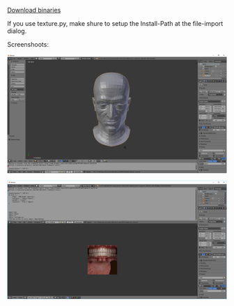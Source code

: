[Download binaries](https://bintray.com/thecrazyt/BlenderMhwModelImporter/download_file?file_path=0.1%2FMHWImporter.tar.gz)

If you use texture.py, make shure to setup the Install-Path at the file-import dialog.

Screenshoots:

![screenshoot1](screenshoots/example.png)

![screenshoot2](screenshoots/example2.png)